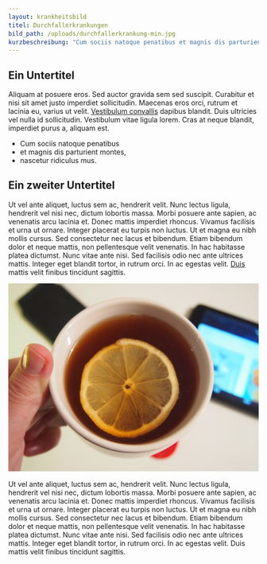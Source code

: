 ```yaml
---
layout: krankheitsbild
titel: Durchfallerkrankungen
bild_path: /uploads/durchfallerkrankung-min.jpg
kurzbeschreibung: "Cum sociis natoque penatibus et magnis dis parturient montes, nascetur ridiculus mus. Aliquam at posuere eros. Sed auctor gravida sem sed suscipit. Curabitur et nisi sit amet justo imperdiet sollicitudin. Maecenas eros orci, rutrum et lacinia eu, varius ut velit. Vestibulum convallis dapibus blandit. Duis ultricies vel nulla id sollicitudin. Vestibulum vitae ligula lorem. Cras at neque blandit, imperdiet purus a, aliquam est."
---
```


## Ein Untertitel

Aliquam at posuere eros. Sed auctor gravida sem sed suscipit. Curabitur et nisi sit amet justo imperdiet sollicitudin. Maecenas eros orci, rutrum et lacinia eu, varius ut velit. [Vestibulum convallis](http://google.com) dapibus blandit. Duis ultricies vel nulla id sollicitudin. Vestibulum vitae ligula lorem. Cras at neque blandit, imperdiet purus a, aliquam est.

* Cum sociis natoque penatibus
* et magnis dis parturient montes,
* nascetur ridiculus mus.

## Ein zweiter Untertitel

Ut vel ante aliquet, luctus sem ac, hendrerit velit. Nunc lectus ligula, hendrerit vel nisi nec, dictum lobortis massa. Morbi posuere ante sapien, ac venenatis arcu lacinia et. Donec mattis imperdiet rhoncus. Vivamus facilisis et urna ut ornare. Integer placerat eu turpis non luctus. Ut et magna eu nibh mollis cursus. Sed consectetur nec lacus et bibendum. Etiam bibendum dolor et neque mattis, non pellentesque velit venenatis. In hac habitasse platea dictumst. Nunc vitae ante nisi. Sed facilisis odio nec ante ultrices mattis. Integer eget blandit tortor, in rutrum orci. In ac egestas velit. [Duis](http://google.com) mattis velit finibus tincidunt sagittis.

![](/uploads/durchfall.jpg)

Ut vel ante aliquet, luctus sem ac, hendrerit velit. Nunc lectus ligula, hendrerit vel nisi nec, dictum lobortis massa. Morbi posuere ante sapien, ac venenatis arcu lacinia et. Donec mattis imperdiet rhoncus. Vivamus facilisis et urna ut ornare. Integer placerat eu turpis non luctus. Ut et magna eu nibh mollis cursus. Sed consectetur nec lacus et bibendum. Etiam bibendum dolor et neque mattis, non pellentesque velit venenatis. In hac habitasse platea dictumst. Nunc vitae ante nisi. Sed facilisis odio nec ante ultrices mattis. Integer eget blandit tortor, in rutrum orci. In ac egestas velit. Duis mattis velit finibus tincidunt sagittis.
